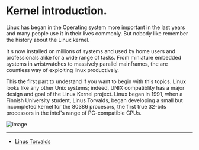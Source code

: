 Kernel introduction.
================================================================================
Linux has began in the Operating system more important in the last years and many people use it in their lives commonly.
But nobody like remember the history about the Linux kernel.

It s now installed on millions of systems and used by home users and professionals alike for a wide range of tasks. From miniature embedded systems in wristwatches to massively parallel mainframes, the are countless way of exploiting linux productively.

This the first part to undestand if you want to begin with this topics.
Linux looks like any other Unix systems; indeed, UNIX compatiblity has a major design and goal of the Linux Kernel project.
Linux began in 1991, when a Finnish University student, Linus Torvalds, began developing a small but incompleted kernel for the 80386 procesors, the first true 32-bits processors in the intel's range of PC-compatible CPUs.


![image](https://lh4.googleusercontent.com/-Y_ESIDYRHpk/AAAAAAAAAAI/AAAAAAAAQtI/GsbYt_CjQmI/photo.jpg)



--------------------------------------------------------------------------------

* [Linus Torvalds](http://es.wikipedia.org/wiki/Linus_Torvalds)